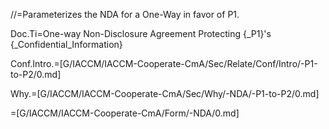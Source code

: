 //=Parameterizes the NDA for a One-Way in favor of P1.

Doc.Ti=One-way Non-Disclosure Agreement Protecting {_P1}'s {_Confidential_Information}

Conf.Intro.=[G/IACCM/IACCM-Cooperate-CmA/Sec/Relate/Conf/Intro/-P1-to-P2/0.md]

Why.=[G/IACCM/IACCM-Cooperate-CmA/Sec/Why/-NDA/-P1-to-P2/0.md]

=[G/IACCM/IACCM-Cooperate-CmA/Form/-NDA/0.md]